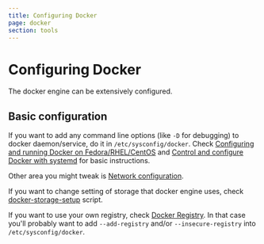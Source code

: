 ```yaml
---
title: Configuring Docker
page: docker
section: tools
---
```


# Configuring Docker

The docker engine can be extensively configured.

## Basic configuration

If you want to add any command line options (like `-D` for debugging) to docker daemon/service, do it in `/etc/sysconfig/docker`. Check [Configuring and running Docker on Fedora/RHEL/CentOS](http://docs.docker.com/articles/configuring/#configuring-docker-1) and [Control and configure Docker with systemd](http://docs.docker.com/articles/systemd) for basic instructions.

Other area you might tweak is [Network configuration](http://docs.docker.com/articles/networking).

If you want to change setting of storage that docker engine uses, check [docker-storage-setup](http://www.projectatomic.io/docs/docker-storage-recommendation) script.

If you want to use your own registry, check [Docker Registry](http://docs.docker.com/registry). In that case you'll probably want to add `--add-registry` and/or `--insecure-registry` into `/etc/sysconfig/docker`.
